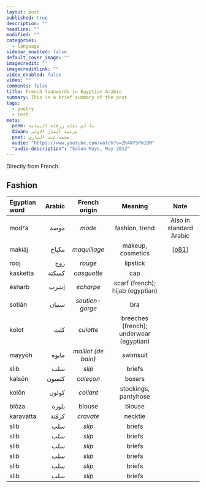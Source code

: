 ```yaml
---
layout: post
published: true
description: ""
headline: ""
modified: ""
categories: 
  - language
sidebar_enabled: false
default_cover_image: ""
imagecredit: ""
imagecreditlink: ""
video_enabled: false
video: ""
comments: false
title: French loanwords in Egyptian Arabic
summary: This is a brief summary of the post
tags: 
  - poetry
  - test
meta: 
  poem: ﻣﺎ ﻟﻢ ﺗﻘﻠﻪ ﺯﺭﻗﺎء اﻟﻴﻤﺎﻣﺔ
  diwan: ﻣﺮﺛﻴﺔ اﻟﻨﺎﺭ اﻻﻭﻟﻰ
  poet: ﻣﺤﻤﺪ ﻋﺒﺪ اﻟﺒﺎﺭﻱ
  audio: "https://www.youtube.com/watch?v=ZK4NYSPm1QM"
  "audio-description": "Salon Mays, May 2012"
---
```




Directly from French.

## Fashion

|Egyptian word|Arabic|French origin|Meaning|Note|
|:-|-:|:-:|:-:|:-:|
|modˤa|موضة|_mode_|fashion, trend|Also in standard Arabic|
|makiāj|مكياج|_maquillage_|makeup, cosmetics|[[p81](https://books.google.ca/books?id=zYWQRz8EYJ0C&lpg=PP1&pg=PP1#v=onepage&q&f=false)]|
|rooj|روج|_rouge_|lipstick||
|kasketta|كسكتة|_casquette_|cap||
|ésharb|إشرب|_écharpe_|scarf (french); hijab (egyptian)||
|sotiān|ستيان|_soutien-gorge_|bra||
|kolot|كلت|_culotte_|breeches (french); underwear (egyptian)||
|mayyōh|مايوه|_maillot (de bain)_|swimsuit||
|slib|سلب|_slip_|briefs||
|kalsōn|كلسون|_caleçon_|boxers||
|kolōn|كولون|_collant_|stockings, pantyhose||
|blōza|بلوزة|blouse|blouse||
|karavatta|كرڤتة|_cravate_|necktie||
|slib|سلب|_slip_|briefs||
|slib|سلب|_slip_|briefs||
|slib|سلب|_slip_|briefs||
|slib|سلب|_slip_|briefs||
|slib|سلب|_slip_|briefs||
|slib|سلب|_slip_|briefs||

